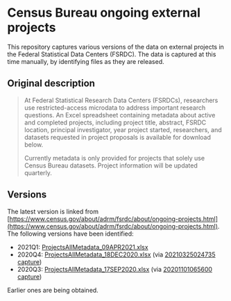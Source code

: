 # Census Bureau ongoing external projects

This repository captures various versions of the data on external projects in the Federal Statistical Data Centers (FSRDC). The data is captured at this time manually, by identifying files as they are released.

## Original description

> At Federal Statistical Research Data Centers (FSRDCs), researchers use restricted-access microdata to address important research questions.  An Excel spreadsheet containing metadata about active and completed projects, including project title, abstract, FSRDC location, principal investigator, year project started, researchers, and datasets requested in project proposals is available for download below. 
> 
> Currently metadata is only provided for projects that solely use Census Bureau datasets. Project information will be updated quarterly.

## Versions 

The latest version is linked from [https://www.census.gov/about/adrm/fsrdc/about/ongoing-projects.html](https://www.census.gov/about/adrm/fsrdc/about/ongoing-projects.html). The following versions have been identified:

- 2021Q1: [ProjectsAllMetadata_09APR2021.xlsx](https://www.census.gov/content/dam/Census/about/about-the-bureau/fsrdc/documents/ProjectsAllMetadata_09APR2021.xlsx)
- 2020Q4: [ProjectsAllMetadata_18DEC2020.xlsx](https://www.census.gov/content/dam/Census/about/about-the-bureau/fsrdc/documents/ProjectsAllMetadata_18DEC2020.xlsx) (via [20210325024735 capture](https://web.archive.org/web/20210325024735/https://www.census.gov/about/adrm/fsrdc/about/ongoing-projects.html))
- 2020Q3: [ProjectsAllMetadata_17SEP2020.xlsx](https://www.census.gov/content/dam/Census/about/about-the-bureau/fsrdc/documents/ProjectsAllMetadata_17SEP2020.xlsx) (via [20201101065600 capture](https://web.archive.org/web/20201101065600/https://www.census.gov/about/adrm/fsrdc/about/ongoing-projects.html))

Earlier ones are being obtained.

